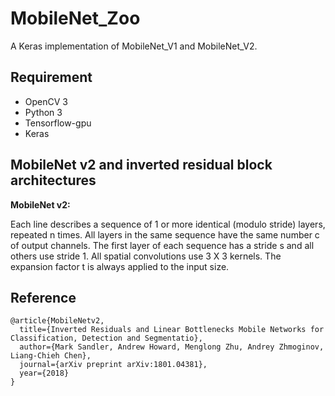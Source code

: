 # MobileNet_Zoo
A Keras implementation of MobileNet_V1 and MobileNet_V2.

## Requirement
- OpenCV 3
- Python 3
- Tensorflow-gpu 
- Keras


## MobileNet v2 and inverted residual block architectures

**MobileNet v2:**  

Each line describes a sequence of 1 or more identical (modulo stride) layers, repeated n times. All layers in the same sequence have the same number c of output channels. The first layer of each sequence has a stride s and all others use stride 1. All spatial convolutions use 3 X 3 kernels. The expansion factor t is always applied to the input size.

## Reference

	@article{MobileNetv2,  
	  title={Inverted Residuals and Linear Bottlenecks Mobile Networks for Classification, Detection and Segmentatio},  
	  author={Mark Sandler, Andrew Howard, Menglong Zhu, Andrey Zhmoginov, Liang-Chieh Chen},
	  journal={arXiv preprint arXiv:1801.04381},
	  year={2018}
	}
